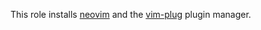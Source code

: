 This role installs [neovim](https://neovim.io/) and the
[vim-plug](https://github.com/junegunn/vim-plug) plugin manager.
